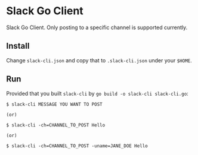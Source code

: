 # Slack Go Client

Slack Go Client. Only posting to a specific channel is supported currently.

## Install

Change `slack-cli.json` and copy that to `.slack-cli.json` under your `$HOME`.

## Run

Provided that you built `slack-cli` by `go build -o slack-cli slack-cli.go`:

```
$ slack-cli MESSAGE YOU WANT TO POST

(or)

$ slack-cli -ch=CHANNEL_TO_POST Hello

(or)

$ slack-cli -ch=CHANNEL_TO_POST -uname=JANE_DOE Hello
```
